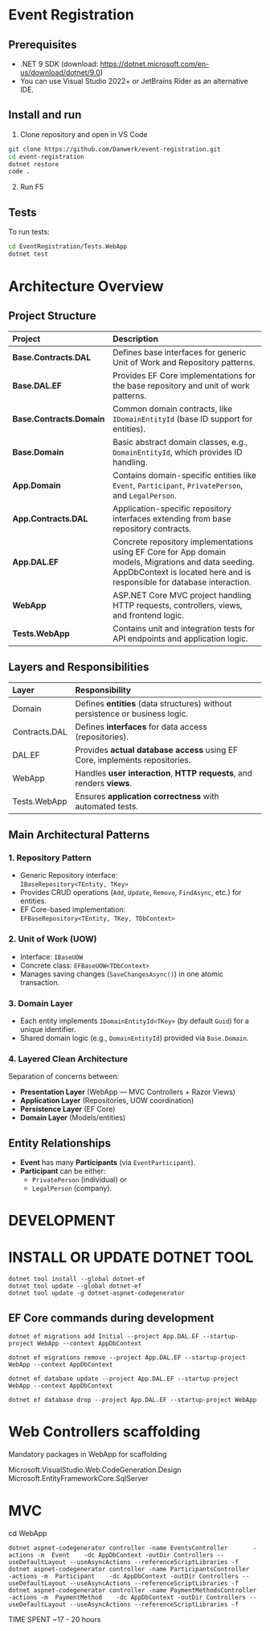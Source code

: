 # Event Registration

## Prerequisites
- .NET 9 SDK (download: https://dotnet.microsoft.com/en-us/download/dotnet/9.0)
- You can use Visual Studio 2022+ or JetBrains Rider as an alternative IDE.

## Install and run
1. Clone repository and open in VS Code
```bash
git clone https://github.com/Danwerk/event-registration.git
cd event-registration
dotnet restore
code .
```
2. Run F5

## Tests
To run tests:
```bash
cd EventRegistration/Tests.WebApp
dotnet test
```


# Architecture Overview

## Project Structure
| Project | Description                                                                                                                                                                      |
|:--------|:---------------------------------------------------------------------------------------------------------------------------------------------------------------------------------|
| **Base.Contracts.DAL** | Defines base interfaces for generic Unit of Work and Repository patterns.                                                                                                        |
| **Base.DAL.EF** | Provides EF Core implementations for the base repository and unit of work patterns.                                                                                              |
| **Base.Contracts.Domain** | Common domain contracts, like `IDomainEntityId` (base ID support for entities).                                                                                                  |
| **Base.Domain** | Basic abstract domain classes, e.g., `DomainEntityId`, which provides ID handling.                                                                                               |
| **App.Domain** | Contains domain-specific entities like `Event`, `Participant`, `PrivatePerson`, and `LegalPerson`.                                                                               |
| **App.Contracts.DAL** | Application-specific repository interfaces extending from base repository contracts.                                                                                             |
| **App.DAL.EF** | Concrete repository implementations using EF Core for App domain models, Migrations and data seeding. AppDbContext is located here and is responsible for database interaction. |
| **WebApp** | ASP.NET Core MVC project handling HTTP requests, controllers, views, and frontend logic.                                                                                         |
| **Tests.WebApp** | Contains unit and integration tests for API endpoints and application logic.                                                                                                     |

## Layers and Responsibilities

| Layer | Responsibility |
|:------|:----------------|
| Domain | Defines **entities** (data structures) without persistence or business logic. |
| Contracts.DAL | Defines **interfaces** for data access (repositories). |
| DAL.EF | Provides **actual database access** using EF Core, implements repositories. |
| WebApp | Handles **user interaction**, **HTTP requests**, and renders **views**. |
| Tests.WebApp | Ensures **application correctness** with automated tests. |


## Main Architectural Patterns

### 1. Repository Pattern
- Generic Repository interface:  
  `IBaseRepository<TEntity, TKey>`
- Provides CRUD operations (`Add`, `Update`, `Remove`, `FindAsync`, etc.) for entities.
- EF Core-based implementation:  
  `EFBaseRepository<TEntity, TKey, TDbContext>`

### 2. Unit of Work (UOW)
- Interface: `IBaseUOW`
- Concrete class: `EFBaseUOW<TDbContext>`
- Manages saving changes (`SaveChangesAsync()`) in one atomic transaction.

### 3. Domain Layer
- Each entity implements `IDomainEntityId<TKey>` (by default `Guid`) for a unique identifier.
- Shared domain logic (e.g., `DomainEntityId`) provided via `Base.Domain`.

### 4. Layered Clean Architecture
Separation of concerns between:
- **Presentation Layer** (WebApp — MVC Controllers + Razor Views)
- **Application Layer** (Repositories, UOW coordination)
- **Persistence Layer** (EF Core)
- **Domain Layer** (Models/entities)

## Entity Relationships
- **Event** has many **Participants** (via `EventParticipant`).
- **Participant** can be either:
  - `PrivatePerson` (individual) or
  - `LegalPerson` (company).

# DEVELOPMENT
# INSTALL OR UPDATE DOTNET TOOL
```
dotnet tool install --global dotnet-ef
dotnet tool update --global dotnet-ef
dotnet tool update -g dotnet-aspnet-codegenerator
```


## EF Core commands during development
```
dotnet ef migrations add Initial --project App.DAL.EF --startup-project WebApp --context AppDbContext 

dotnet ef migrations remove --project App.DAL.EF --startup-project WebApp --context AppDbContext 
 
dotnet ef database update --project App.DAL.EF --startup-project WebApp --context AppDbContext

dotnet ef database drop --project App.DAL.EF --startup-project WebApp
```

# Web Controllers scaffolding

Mandatory packages in WebApp for scaffolding

Microsoft.VisualStudio.Web.CodeGeneration.Design
Microsoft.EntityFrameworkCore.SqlServer

# MVC

cd WebApp
```
dotnet aspnet-codegenerator controller -name EventsController       -actions -m  Event    -dc AppDbContext -outDir Controllers --useDefaultLayout --useAsyncActions --referenceScriptLibraries -f
dotnet aspnet-codegenerator controller -name ParticipantsController       -actions -m  Participant    -dc AppDbContext -outDir Controllers --useDefaultLayout --useAsyncActions --referenceScriptLibraries -f
dotnet aspnet-codegenerator controller -name PaymentMethodsController       -actions -m  PaymentMethod    -dc AppDbContext -outDir Controllers --useDefaultLayout --useAsyncActions --referenceScriptLibraries -f
```


TIME SPENT ~17 - 20 hours